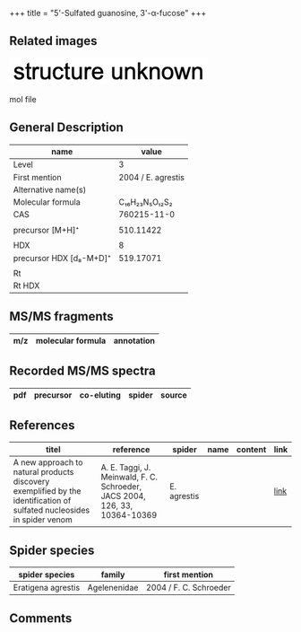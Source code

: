 +++
title = "5'-Sulfated guanosine, 3'-α-fucose"
+++

## Related images

![](/img/2.png)

mol file


## General Description

| name                    | value              |
|-------------------------|--------------------|
| Level                   | 3                  |
| First mention           | 2004 / E. agrestis |
| Alternative name(s)     |                    |
| Molecular formula       | C₁₆H₂₃N₅O₁₂S₂      |
| CAS                     | 760215-11-0        |
|                         |                    |
| precursor  [M+H]⁺       | 510.11422          |
|                         |                    |
| HDX                     | 8                  |
| precursor HDX [d₈-M+D]⁺ | 519.17071          |
|                         |                    |
| Rt                      |                    |
| Rt HDX                  |                    |



## MS/MS fragments

| m/z       | molecular formula | annotation      |
|-----------|-------------------|-----------------|


## Recorded MS/MS spectra

| pdf | precursor | co-eluting | spider             | source                       |
|-----|-----------|------------|--------------------|------------------------------|



## References

| titel                                                                                                                  | reference                                                                  | spider      | name | content | link                                           |
|------------------------------------------------------------------------------------------------------------------------|----------------------------------------------------------------------------|-------------|------|---------|------------------------------------------------|
| A new approach to natural products discovery exemplified by the identification of sulfated nucleosides in spider venom | A. E. Taggi, J. Meinwald, F. C. Schroeder, JACS 2004, 126, 33, 10364-10369 | E. agrestis |      |         | [link](https://pubs.acs.org/doi/abs/10.1021/ja047416n) |


## Spider species

| spider species     | family       | first mention          |
|--------------------|--------------|------------------------|
| Eratigena agrestis | Agelenenidae | 2004 / F. C. Schroeder |

## Comments